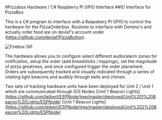 #Pizzabox Hardware / C# Raspberry PI GPIO Interface
##IO Interface for PizzaBox

This is a C# program to interface with a Raspebery PI GPIO to control the hardware for the PizzaOrderbox.
Routines to interface with Domino's and actually order food are on devlaf's account under (https://github.com/devlaf/PizzaButton).

![Firebox GIF](github.com/leibert/leibert.github.io/blob/master/images/firebox.gif)

The hardware allows you to configure select different audio/alarm zones for notification, setup the order (add breadsticks / toppings), set the magnitude of pizza greatness, and once configured trigger the order placement.
Orders are subsequently tracked and visually indicated through a series of rotating light beacons and audibly through bells and chimes.

Two sets of tracking hardware units have been deployed for Unit 2 / Unit 1 which are communicated through IOS Nodes
[Unit 1 Beacon Lights] (https://github.com/leibert/ESPNode/tree/master/deployed/Unit%201%20Beacon%20Lights/ESPNode)
[Unit 1 Beacon Lights] (https://github.com/leibert/ESPNode/tree/master/deployed/Unit%202%20Beacon%20Lights/ESPNode)
